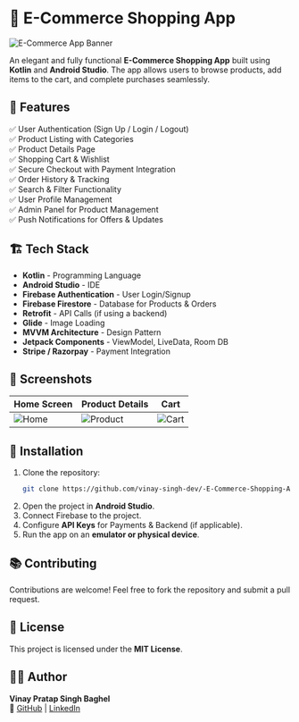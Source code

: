 # 🛒 E-Commerce Shopping App

![E-Commerce App Banner](https://via.placeholder.com/1000x300.png?text=E-Commerce+Shopping+App)

An elegant and fully functional **E-Commerce Shopping App** built using **Kotlin** and **Android Studio**. The app allows users to browse products, add items to the cart, and complete purchases seamlessly.

## 📌 Features

✅ User Authentication (Sign Up / Login / Logout)  
✅ Product Listing with Categories  
✅ Product Details Page  
✅ Shopping Cart & Wishlist  
✅ Secure Checkout with Payment Integration  
✅ Order History & Tracking  
✅ Search & Filter Functionality  
✅ User Profile Management  
✅ Admin Panel for Product Management  
✅ Push Notifications for Offers & Updates  

## 🏗️ Tech Stack

- **Kotlin** - Programming Language
- **Android Studio** - IDE
- **Firebase Authentication** - User Login/Signup
- **Firebase Firestore** - Database for Products & Orders
- **Retrofit** - API Calls (if using a backend)
- **Glide** - Image Loading
- **MVVM Architecture** - Design Pattern
- **Jetpack Components** - ViewModel, LiveData, Room DB
- **Stripe / Razorpay** - Payment Integration

## 📸 Screenshots

| Home Screen | Product Details | Cart |
|-------------|----------------|------|
| ![Home](https://via.placeholder.com/200x400.png) | ![Product](https://via.placeholder.com/200x400.png) | ![Cart](https://via.placeholder.com/200x400.png) |

## 🚀 Installation

1. Clone the repository:
   ```bash
   git clone https://github.com/vinay-singh-dev/-E-Commerce-Shopping-App.git
   ```
2. Open the project in **Android Studio**.
3. Connect Firebase to the project.
4. Configure **API Keys** for Payments & Backend (if applicable).
5. Run the app on an **emulator or physical device**.

## 📚 Contributing

Contributions are welcome! Feel free to fork the repository and submit a pull request.

## 📜 License

This project is licensed under the **MIT License**.

## 👨‍💻 Author

**Vinay Pratap Singh Baghel**  
📌 [GitHub](https://github.com/vinay-singh-dev) | [LinkedIn](https://www.linkedin.com/in/vinay-singh-baghel-1457402a4/)
